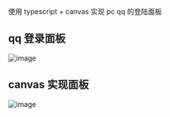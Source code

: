 使用 typescript + canvas 实现 pc qq 的登陆面板

## qq 登录面板

![image](/Kaakira/-heap/blob/master/images/qq-login-board.png?raw=true)

## canvas 实现面板

![image](/Kaakira/-heap/blob/master/images/qq-canvas-board.png?raw=true)
